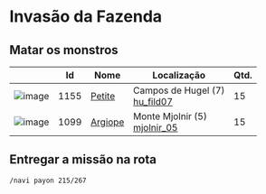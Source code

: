 # Invasão da Fazenda

## Matar os monstros

| | Id | Nome | Localização | Qtd. |
| - | - | - | - | - |
| ![image](https://file5s.ratemyserver.net/mobs/1155.gif) | 1155 | [Petite](https://ratemyserver.net/mob_db.php?mob_id=1155&small=1&back=1) | Campos de Hugel (7)<br>[hu_fild07](https://ratemyserver.net/index.php?page=npc_shop_warp&map=hu_fild07) | 15 |
| ![image](https://file5s.ratemyserver.net/mobs/1099.gif) | 1099 | [Argiope](https://ratemyserver.net/mob_db.php?mob_id=1099&small=1&back=1) | Monte Mjolnir (5)<br>[mjolnir_05](https://ratemyserver.net/index.php?page=npc_shop_warp&map=mjolnir_05) | 15 |

## Entregar a missão na rota

```
/navi payon 215/267
```
